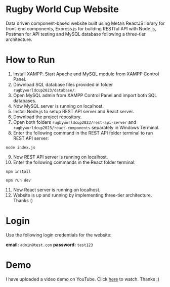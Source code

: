 # Rugby World Cup Website
Data driven component-based website built using Meta’s ReactJS library for front-end components, Express.js for building RESTful API with Node.js, Postman for API testing and MySQL database following a three-tier architecture.
# How to Run
1. Install XAMPP. Start Apache and MySQL module from XAMPP Control Panel.
2. Download SQL database files provided in folder `rugbyworldcup2023/database/`.
3. Open MySQL admin from XAMPP Control Panel and import both SQL databases.
4. Now MySQL server is running on localhost.
5. Install Node.js to setup REST API server and React server.
6. Download the project repository.
7. Open both folders `rugbyworldcup2023/rest-api-server` and `rugbyworldcup2023/react-components`  separately in Windows Terminal.
8. Enter the following command in the REST API folder terminal to run REST API server:
```
node index.js
```
9. Now REST API server is running on localhost.
10. Enter the following commands in the React folder terminal:
```
npm install
```
```
npm run dev
```
11. Now React server is running on localhost.
12. Website is up and running by implementing three-tier architecture. Thanks :)
# Login 
Use the following login credentials for the website:

**email:** `admin@test.com`
**password:** `test123`
# Demo
I have uploaded a video demo on YouTube. Click [here](https://youtu.be/sFokhCEDtz8) to watch. Thanks :)


